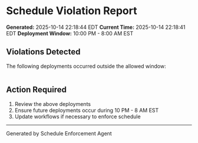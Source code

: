 # Schedule Violation Report

**Generated:** 2025-10-14 22:18:44 EDT
**Current Time:** 2025-10-14 22:18:41 EDT
**Deployment Window:** 10:00 PM - 8:00 AM EST

## Violations Detected

The following deployments occurred outside the allowed window:

```

```

## Action Required

1. Review the above deployments
2. Ensure future deployments occur during 10 PM - 8 AM EST
3. Update workflows if necessary to enforce schedule

---

Generated by Schedule Enforcement Agent
